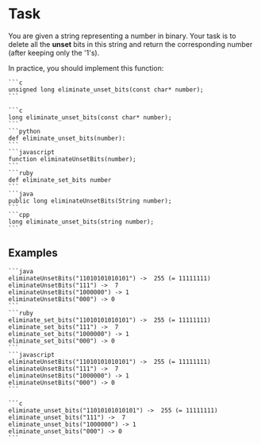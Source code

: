 # Task

You are given a string representing a number in binary. Your task is to delete all the **unset** bits in this string and return the corresponding number (after keeping only the '1's). 

In practice, you should implement this function:

~~~if:nasm
```c
unsigned long eliminate_unset_bits(const char* number);
```
~~~
~~~if-not:nasm
```c
long eliminate_unset_bits(const char* number);
```
```python
def eliminate_unset_bits(number):
```
```javascript
function eliminateUnsetBits(number);
```
```ruby
def eliminate_set_bits number
```
```java
public long eliminateUnsetBits(String number);
```
```cpp
long eliminate_unset_bits(string number);
```
~~~

## Examples

~~~if:java,ruby,javascript
```java
eliminateUnsetBits("11010101010101") ->  255 (= 11111111)
eliminateUnsetBits("111") ->  7
eliminateUnsetBits("1000000") -> 1
eliminateUnsetBits("000") -> 0
```
```ruby
eliminate_set_bits("11010101010101") ->  255 (= 11111111)
eliminate_set_bits("111") ->  7
eliminate_set_bits("1000000") -> 1
eliminate_set_bits("000") -> 0
```
```javascript
eliminateUnsetBits("11010101010101") ->  255 (= 11111111)
eliminateUnsetBits("111") ->  7
eliminateUnsetBits("1000000") -> 1
eliminateUnsetBits("000") -> 0
```
~~~
~~~if-not:java,ruby,javascript
```c
eliminate_unset_bits("11010101010101") ->  255 (= 11111111)
eliminate_unset_bits("111") ->  7
eliminate_unset_bits("1000000") -> 1
eliminate_unset_bits("000") -> 0
```
~~~

